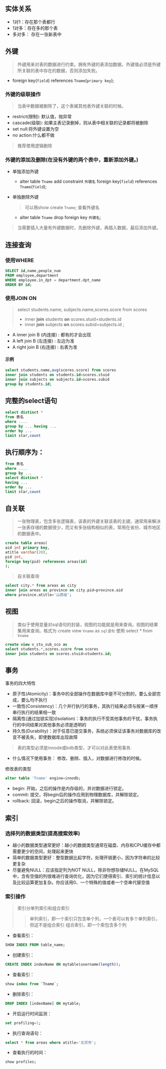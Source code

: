 ## 实体关系
- 1对1：存在那个表都行
- 1对多：存在多的那个表
- 多对多： 存在一张新表中

## 外键
> 外键用来对表的数据进行约束。拥有外键的表添加数据，外键值必须是外键所关联的表中存在的数据，否则添加失败。
- foreign key(`field`) references `Tname`(`primary key`);
  
### 外键的级联操作
> 当表中数据被删除了，这个表被其他表外键关联的时候。

- restrict(限制): 默认值，抛异常
- cascade(级联): 如果主表记录删掉，则从表中相关联的记录都将被删除
- set null:将外键设置为空
- no action:什么都不做
> 推荐使用逻辑删除

### 外键的添加及删除(在没有外键的两个表中，重新添加外键。)
- 单独添加外键
    - alter table `Tname` add constraint `外键名` foreign key(`field`) references `Tname`(`field`);
- 单独删除外键
    > 可以用show create `Tname`; 查看外键名

    - alter table `Tname` drop foreign key `外键名`;

> 当需要插入大量有外键数据时，先删除外键，再插入数据，最后添加外键。

## 连接查询
### 使用WHERE
```sql
SELECT id,name,people_num
FROM employee,department
WHERE employee.in_dpt = department.dpt_name
ORDER BY id;
```

### 使用JOIN ON
> select students.name, subjects.name,scores.score
from scores
> - inner **join** students **on** scores.stuid=students.id
> - inner **join** subjects **on** scores.subid=subjects.id
;

- A inner join B (内连接)	: 都有的才会出现
- A left join B	(左连接)	: 左边为准
- A right join B (右连接)	: 右表为准

#### 示例
```sql
select students.name,avg(scores.score) from scores  
inner join students on students.id=scores.stuid 
inner join subjects on subjects.id=scores.subid 
group by students.id;
```

## 完整的select语句
```sql
select distinct *
from 表名
where ....
group by ... having ...
order by ...
limit star,count
```

## 执行顺序为：
```sql
from 表名
where ....
group by ...
select distinct *
having ...
order by ...
limit star,count
```

## 自关联
> 一张物理表，包含多张逻辑表，该表的外键关联该表的主键。通常用来解决一张表存储的数据很少，而又有多张结构相似的表，常用在省份、城市地区的数据表中。

```sql
create table areas(
aid int primary key,
atitle varchar(20),
pid int,
foreign key(pid) references areas(id)
);
```

> 自关联查询

```sql
select city.* from areas as city
inner join areas as province on city.pid=province.aid
where province.atitle='山西省';
```

## 视图
> 类似于使用变量对sql语句的封装，视图的功能就是用来查询。视图的结果集用来查询。格式为
create view `Vname` as `sql语句`
使用 select * from `Vname`

```sql
create view v_stu_sub_sco as
select students.*,scores.score from scores
inner join students on scores.stuid=students.id;
```

## 事务

事务的四大特性
- 原子性(Atomicity)：事务中的全部操作在数据库中是不可分割的，要么全部完成，要么均不执行
- 一致性(Consistency)：几个并行执行的事务，其执行结果必须与按某一顺序串行执行的结果相一致
- 隔离性(通过加锁实现)(Isolation)：事务的执行不受其他事务的干扰，事务执行的中间结果对其他事务必须是透明的
- 持久性(Durability)：对于任意已提交事务，系统必须保证该事务对数据库的改变不被丢失，即使数据库出现故障

> 表的类型必须是innode或bdb类型，才可以对此表使用事务.
- 什么情况下使用事务：
修改、删除、插入，对数据进行修改的时候。

修改表的类型
```sql
alter table 'Tname' engine=innodb;
```

- begin: 开始，之后的操作是内存级的，并对数据进行锁定。
- commit: 提交，将begin后的操作应用到物理数据库，并解除锁定。
- rollback: 回滚，begin之后的操作取消，并解除锁定。

## 索引
### 选择列的数据类型(提高搜索效率)
- 越小的数据类型通常更好：越小的数据类型通常在磁盘、内存和CPU缓存中都需要更少的空间，处理起来更快
- 简单的数据类型更好：整型数据比起字符，处理开销更小，因为字符串的比较更复杂
- 尽量避免NULL：应该指定列为NOT NULL，除非你想存储NULL。在MySQL中，含有空值的列很难进行查询优化，因为它们使得索引、索引的统计信息以及比较运算更加复杂。你应该用0、一个特殊的值或者一个空串代替空值

### 索引操作
> 索引分单列索引和组合索引
>> 单列索引，即一个索引只包含单个列，一个表可以有多个单列索引，但这不是组合索引
>> 组合索引，即一个索包含多个列

- 查看索引：
```sql
SHOW INDEX FROM table_name;
```

- 创建索引：
```sql
CREATE INDEX indexName ON mytable(username(length));
```

- 查看索引：
```sql
show index from `Tname`;
```

- 删除索引：
```sql
DROP INDEX [indexName] ON mytable;
```

- 开启运行时间监测：
```sql
set profiling=1;
```

- 执行查询语句：
```sql
select * from areas where atitle='北京市';
```

- 查看执行的时间：
```sql
show profiles;
```

